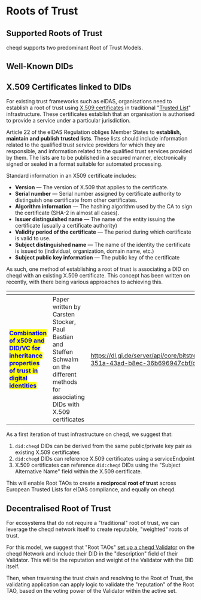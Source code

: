 # Roots of Trust

## Supported Roots of Trust

cheqd supports two predominant Root of Trust Models.&#x20;

## Well-Known DIDs

## X.509 Certificates linked to DIDs

For existing trust frameworks such as eIDAS, organisations need to establish a root of trust using [X.509 certificates](https://www.sectigo.com/resource-library/what-is-x509-certificate) in traditional "[Trusted List](https://digital-strategy.ec.europa.eu/en/policies/eu-trusted-lists)" infrastructure. These certificates establish that an organisation is authorised to provide a service under a particular jurisdiction.&#x20;

Article 22 of the eIDAS Regulation obliges Member States to **establish, maintain and publish trusted lists**. These lists should include information related to the qualified trust service providers for which they are responsible, and information related to the qualified trust services provided by them. The lists are to be published in a secured manner, electronically signed or sealed in a format suitable for automated processing.

Standard information in an X509 certificate includes:

* **Version** — The version of X.509 that applies to the certificate.
* **Serial number** — Serial number assigned by certificate authority to distinguish one certificate from other certificates.
* **Algorithm information** — The hashing algorithm used by the CA to sign the certificate (SHA-2 in almost all cases).
* **Issuer distinguished name** — The name of the entity issuing the certificate (usually a certificate authority)
* **Validity period of the certificate** — The period during which certificate is valid to use.
* **Subject distinguished name** — The name of the identity the certificate is issued to (individual, organization, domain name, etc.)
* **Subject public key information** — The public key of the certificate

As such, one method of establishing a root of trust is associating a DID on cheqd with an existing X.509 certificate. This concept has been written on recently, with there being various approaches to achieving this.

<table data-card-size="large" data-view="cards"><thead><tr><th></th><th></th><th data-hidden data-card-target data-type="content-ref"></th></tr></thead><tbody><tr><td><mark style="color:blue;"><strong>Combination of x509 and DID/VC for inheritance properties of trust in digital identities</strong></mark></td><td>Paper written by Carsten Stocker, Paul Bastian and Steffen Schwalm on the different methods for associating DIDs with X.509 certificates</td><td><a href="https://dl.gi.de/server/api/core/bitstreams/a733c999-351a-43ad-b8ec-36b696947cbf/content">https://dl.gi.de/server/api/core/bitstreams/a733c999-351a-43ad-b8ec-36b696947cbf/content</a></td></tr></tbody></table>

As a first iteration of trust infrastructure on cheqd, we suggest that:

1. `did:cheqd` DIDs can be derived from the same public/private key pair as existing X.509 certificates
2. `did:cheqd` DIDs can reference X.509 certificates using a serviceEndpoint
3. X.509 certificates can reference `did:cheqd` DIDs using the "Subject Alternative Name" field within the X.509 certificate.

This will enable Root TAOs to create **a reciprocal root of trust** across European Trusted Lists for eIDAS compliance, and equally on cheqd.&#x20;



## Decentralised Root of Trust

For ecosystems that do not require a "traditional" root of trust, we can leverage the cheqd network itself to create reputable, "weighted" roots of trust.

For this model, we suggest that "Root TAOs" [set up a cheqd Validator](https://docs.cheqd.io/node/getting-started/setup-and-configure) on the cheqd Network and include their DID in the "description" field of their Validator. This will tie the reputation and weight of the Validator with the DID itself.

Then, when traversing the trust chain and resolving to the Root of Trust, the validating application can apply logic to validate the "reputation" of the Root TAO, based on the voting power of the Validator within the active set.&#x20;
